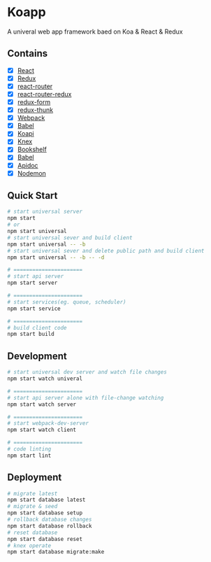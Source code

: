 # Koapp
A univeral web app framework baed on Koa & React & Redux

## Contains

- [x] [React](http://facebook.github.io/react)
- [x] [Redux](http://redux.js.org)
- [x] [react-router](https://github.com/reactjs/react-router)
- [x] [react-router-redux](https://github.com/reactjs/react-router-redux)
- [x] [redux-form](https://github.com/erikras/redux-form)
- [x] [redux-thunk](https://github.com/gaearon/redux-thunk)
- [x] [Webpack](https://webpack.github.io/)
- [x] [Babel](http://babeljs.io/)
- [x] [Koapi](https://github.com/koapi/koapi)
- [x] [Knex](http://knexjs.org/)
- [x] [Bookshelf](http://bookshelfjs.org/)
- [x] [Babel](https://babeljs.io/)
- [x] [Apidoc](http://apidocjs.com/)
- [x] [Nodemon](http://nodemon.io/)

## Quick Start

```bash
# start universal server
npm start
# or
npm start universal
# start universal sever and build client
npm start universal -- -b
# start universal sever and delete public path and build client
npm start universal -- -b -- -d

# ======================
# start api server
npm start server

# ======================
# start services(eg. queue, scheduler)
npm start service

# ======================
# build client code
npm start build
```

## Development
```bash
# start universal dev server and watch file changes
npm start watch univeral

# ======================
# start api server alone with file-change watching
npm start watch server

# ======================
# start webpack-dev-server
npm start watch client

# ======================
# code linting
npm start lint
```

## Deployment
```bash
# migrate latest
npm start database latest
# migrate & seed
npm start database setup
# rollback database changes
npm start database rollback
# reset database
npm start database reset
# knex operate
npm start database migrate:make
```

